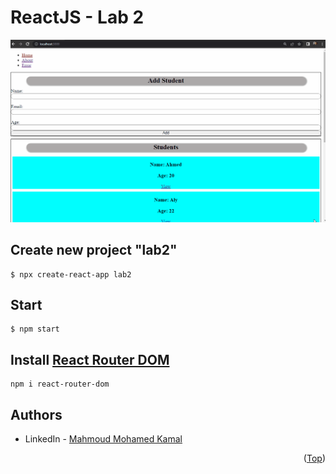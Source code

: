 # ReactJS - Lab 2

![screen-gif](./Lab2.gif)

## Create new project "lab2"
```
$ npx create-react-app lab2
```

## Start 
```
$ npm start
```

## Install [React Router DOM](https://www.npmjs.com/package/react-router-dom)
```
npm i react-router-dom
```
## Authors
* LinkedIn - [Mahmoud Mohamed Kamal](https://www.linkedin.com/in/mahmoudfierro98)

<p align="right">(<a href="#top">Top</a>)</p>
